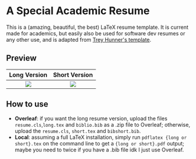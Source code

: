 # A Special Academic Resume

This is a (amazing, beautiful, the best) LaTeX resume template. It is current made for academics, but easily also be used for software dev resumes or any other use, and is adapted from [Trey Hunner's template](https://github.com/treyhunner/resume). 

## Preview
| Long Version | Short Version |
|:---:|:---:|
|[<img src="https://raw.githubusercontent.com/abrandenberger/academic-resume/main/imgs/long-resume.png">](https://github.com/abrandenberger/academic-resume/blob/main/long-resume.pdf)  |[<img src="https://raw.githubusercontent.com/abrandenberger/academic-resume/main/imgs/short-resume.png">](https://github.com/abrandenberger/academic-resume/blob/main/short-resume.pdf) |

## How to use 

* **Overleaf**: if you want the long resume version, upload the files `resume.cls`,`long.tex` and `biblio.bib` as a .zip file to Overleaf; otherwise, upload the `resume.cls`, `short.tex` and `bibshort.bib`. 
* **Local**: assuming a full LaTeX installation, simply run `pdflatex {long or short}.tex` on the command line to get a `{long or short}.pdf` output; maybe you need to twice if you have a .bib file idk I just use Overleaf.
